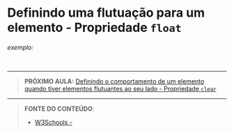 # Definindo uma flutuação para um elemento - Propriedade `float`





###### exemplo:

``` css
```





***

> **PRÓXIMO AULA:** [Definindo o comportamento de um elemento quando tiver elementos flutuantes ao seu lado - Propriedade `clear`](../15.2-clear)

***


> **FONTE DO CONTEÚDO**:
>
> - [W3Schools - ]()

